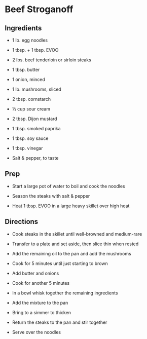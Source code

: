 # Beef Stroganoff

## Ingredients

- 1 lb. egg noodles

- 1 tbsp. + 1 tbsp. EVOO

- 2 lbs. beef tenderloin or sirloin steaks

- 1 tbsp. butter

- 1 onion, minced

- 1 lb. mushrooms, sliced

- 2 tbsp. cornstarch

- ½ cup sour cream

- 2 tbsp. Dijon mustard

- 1 tbsp. smoked paprika

- 1 tbsp. soy sauce

- 1 tbsp. vinegar

- Salt & pepper, to taste

## Prep

- Start a large pot of water to boil and cook the noodles

- Season the steaks with salt & pepper

- Heat 1 tbsp. EVOO in a large heavy skillet over high heat

## Directions

- Cook steaks in the skillet until well-browned and medium-rare

- Transfer to a plate and set aside, then slice thin when rested

- Add the remaining oil to the pan and add the mushrooms

- Cook for 5 minutes until just starting to brown

- Add butter and onions

- Cook for another 5 minutes

- In a bowl whisk together the remaining ingredients

- Add the mixture to the pan

- Bring to a simmer to thicken

- Return the steaks to the pan and stir together

- Serve over the noodles
